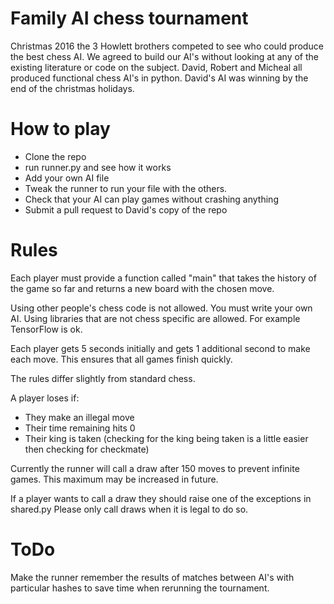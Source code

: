 # Family AI chess tournament

Christmas 2016 the 3 Howlett brothers competed to see who could produce the best chess AI. 
We agreed to build our AI's without looking at any of the existing literature or code on the subject.
David, Robert and Micheal all produced functional chess AI's in python.
David's AI was winning by the end of the christmas holidays. 

# How to play

- Clone the repo
- run runner.py and see how it works
- Add your own AI file
- Tweak the runner to run your file with the others.
- Check that your AI can play games without crashing anything
- Submit a pull request to David's copy of the repo

# Rules

Each player must provide a function called "main" that takes the 
history of the game so far and returns a new board with the chosen move.

Using other people's chess code is not allowed. You must write your own AI. 
Using libraries that are not chess specific are allowed. For example TensorFlow is ok.

Each player gets 5 seconds initially and gets 1 additional second to make each move. 
This ensures that all games finish quickly.

The rules differ slightly from standard chess.

A player loses if:
- They make an illegal move
- Their time remaining hits 0
- Their king is taken (checking for the king being taken is a little easier then checking for checkmate)

Currently the runner will call a draw after 150 moves to prevent infinite games. 
This maximum may be increased in future. 

If a player wants to call a draw they should raise one of the exceptions in shared.py 
Please only call draws when it is legal to do so.

# ToDo

Make the runner remember the results of matches between AI's with particular hashes to save time when rerunning the tournament.

